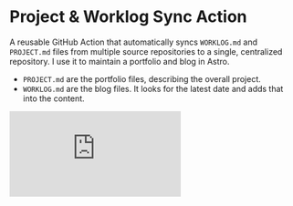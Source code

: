 # Project & Worklog Sync Action

A reusable GitHub Action that automatically syncs `WORKLOG.md` and `PROJECT.md` files from multiple source repositories to a single, centralized repository. 
I use it to maintain a portfolio and blog in Astro. 

- `PROJECT.md` are the portfolio files, describing the overall project. 
- `WORKLOG.md` are the blog files. It looks for the latest date and adds that into the content.


![README](https://github.com/EnzoReyes11/worklog-action/README.md)





